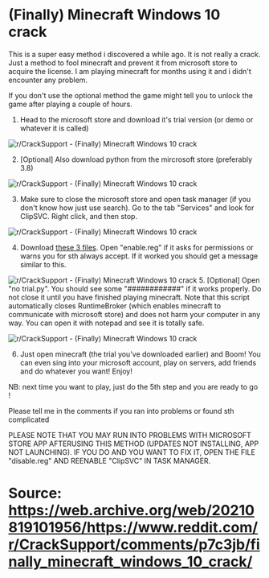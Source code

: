 # (Finally) Minecraft Windows 10 crack

This is a super easy method i discovered a while ago. It is not really a crack. Just a method to fool minecraft and prevent it from microsoft store to acquire the license. I am playing minecraft for months using it and i didn't encounter any problem.

If you don't use the optional method the game might tell you to unlock the game after playing a couple of hours.

1. Head to the microsoft store and download it's trial version (or demo or whatever it is called)

![r/CrackSupport - (Finally) Minecraft Windows 10 crack](https://github.com/misike12/Minecraft-Windows-10-edition-crack-with-gui-python/blob/main/Old-version/Assets-to-OLDreadme/m0ffnbwteai71.png?raw=true)

2. [Optional] Also download python from the mircrosoft store (preferably 3.8)

![r/CrackSupport - (Finally) Minecraft Windows 10 crack](https://github.com/misike12/Minecraft-Windows-10-edition-crack-with-gui-python/blob/main/Old-version/Assets-to-OLDreadme/rl092dtzeai71.png?raw=true)

3. Make sure to close the microsoft store and open task manager (if you don't know how just use search). Go to the tab "Services" and look for ClipSVC. Right click, and then stop.

![r/CrackSupport - (Finally) Minecraft Windows 10 crack](https://github.com/misike12/Minecraft-Windows-10-edition-crack-with-gui-python/blob/main/Old-version/Assets-to-OLDreadme/k2v4qn60gai71.png?raw=true)

4. Download [these 3 files](https://github.com/misike12/Minecraft-Windows-10-edition-crack-with-gui-python/tree/main/Old-version/Minecraft%20Crack). Open "enable.reg" if it asks for permissions or warns you for sth always accept. If it worked you should get a message similar to this.

  
![r/CrackSupport - (Finally) Minecraft Windows 10 crack](https://github.com/misike12/Minecraft-Windows-10-edition-crack-with-gui-python/blob/main/Old-version/Assets-to-OLDreadme/48rotrdmgai71.png?raw=true)
5. [Optional] Open "no trial.py". You should see some "############" if it works properly. Do not close it until you have finished playing minecraft. Note that this script automatically closes RuntimeBroker (which enables minecraft to communicate with microsoft store) and does not harm your computer in any way. You can open it with notepad and see it is totally safe.

![r/CrackSupport - (Finally) Minecraft Windows 10 crack](https://github.com/misike12/Minecraft-Windows-10-edition-crack-with-gui-python/blob/main/Old-version/Assets-to-OLDreadme/pesg4cr9hai71.png?raw=true)

6. Just open minecraft (the trial you've downloaded earlier) and Boom! You can even sing into your microsoft account, play on servers, add friends and do whatever you want! Enjoy!

NB: next time you want to play, just do the 5th step and you are ready to go !

Please tell me in the comments if you ran into problems or found sth complicated

PLEASE NOTE THAT YOU MAY RUN INTO PROBLEMS WITH MICROSOFT STORE APP AFTERUSING THIS METHOD (UPDATES NOT INSTALLING, APP NOT LAUNCHING). IF YOU DO AND YOU WANT TO FIX IT, OPEN THE FILE "disable.reg" AND REENABLE "ClipSVC" IN TASK MANAGER.


# Source: https://web.archive.org/web/20210819101956/https://www.reddit.com/r/CrackSupport/comments/p7c3jb/finally_minecraft_windows_10_crack/